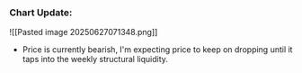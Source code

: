 
### Chart Update:

![[Pasted image 20250627071348.png]]

- Price is currently bearish, I'm expecting price to keep on dropping until it taps into the weekly structural liquidity.